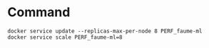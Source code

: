 # Command

```text
docker service update --replicas-max-per-node 8 PERF_faume-ml 
docker service scale PERF_faume-ml=8
```

